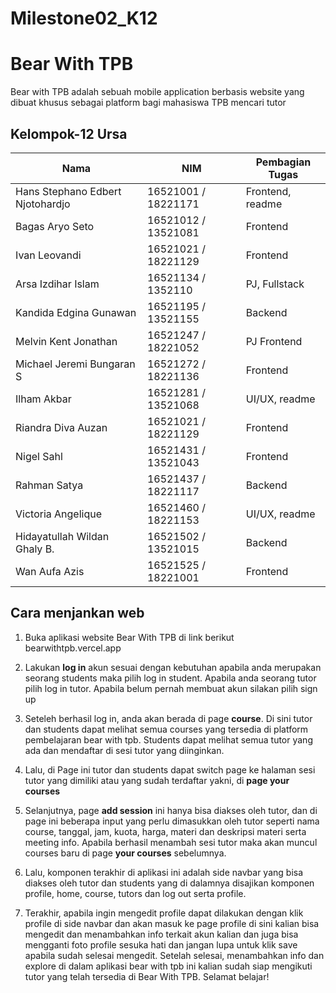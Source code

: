 # Milestone02_K12

# Bear With TPB
Bear with TPB adalah sebuah mobile application berbasis website yang dibuat khusus sebagai platform bagi mahasiswa TPB mencari tutor 
## Kelompok-12 Ursa

| Nama | NIM | Pembagian Tugas |
| ------| ---- | ---- |
| Hans Stephano Edbert Njotohardjo | 16521001 / 18221171 | Frontend, readme |
| Bagas Aryo Seto | 16521012 / 13521081 | Frontend |
| Ivan Leovandi | 16521021 / 18221129 | Frontend |
| Arsa Izdihar Islam | 16521134 / 1352110 | PJ, Fullstack |
| Kandida Edgina Gunawan | 16521195 / 13521155 | Backend |
| Melvin Kent Jonathan | 16521247 / 18221052 | PJ Frontend |
| Michael Jeremi Bungaran S | 16521272 / 18221136 | Frontend |
| Ilham Akbar | 16521281 / 13521068 | UI/UX, readme |
| Riandra Diva Auzan  | 16521021 / 18221129 | Frontend |
| Nigel Sahl | 16521431 / 13521043 | Frontend |
| Rahman Satya  | 16521437 / 18221117 | Backend |
| Victoria Angelique | 16521460 / 18221153 | UI/UX, readme |
| Hidayatullah Wildan Ghaly B. | 16521502 / 13521015 | Backend |
| Wan Aufa Azis | 16521525 / 18221001 | Frontend |

## Cara menjankan web 
 1. Buka aplikasi website Bear With TPB di link berikut bearwithtpb.vercel.app 
 
 2. Lakukan **log in** akun sesuai dengan kebutuhan apabila anda merupakan seorang students maka pilih log in student. Apabila anda seorang tutor pilih log in tutor. Apabila belum pernah membuat akun silakan pilih sign up
 
 3. Seteleh berhasil log in, anda akan berada di page **course**.  Di sini tutor dan students dapat melihat semua courses yang tersedia di platform pembelajaran bear with tpb. Students dapat melihat semua tutor yang ada dan mendaftar di sesi tutor yang diinginkan. 
 
 4.  Lalu, di Page ini tutor dan students dapat switch page ke halaman sesi tutor yang dimiliki atau yang sudah terdaftar yakni, di **page your courses**

 5.  Selanjutnya, page **add session** ini hanya bisa diakses oleh tutor, dan di page ini beberapa input yang perlu dimasukkan oleh tutor seperti nama course, tanggal, jam, kuota, harga, materi dan deskripsi materi serta meeting info. Apabila berhasil menambah sesi tutor maka akan muncul courses baru di page **your courses** sebelumnya. 
 
 6.  Lalu, komponen terakhir di aplikasi ini adalah side navbar yang bisa diakses oleh tutor dan students yang di dalamnya disajikan komponen profile, home, course, tutors dan log out serta profile. 
 
 7.   Terakhir, apabila ingin mengedit profile dapat dilakukan dengan klik profile di side navbar dan akan masuk ke page profile di sini kalian bisa mengedit dan menambahkan info terkait akun kalian dan juga bisa mengganti foto profile sesuka hati dan jangan lupa untuk klik save apabila sudah selesai mengedit. Setelah selesai, menambahkan info dan explore di dalam aplikasi bear with tpb ini kalian sudah siap mengikuti tutor yang telah tersedia di Bear With TPB. Selamat belajar! 

 
